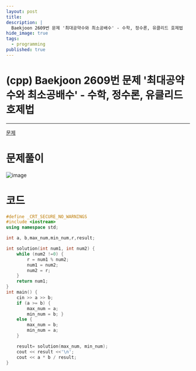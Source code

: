 ```yaml
---
layout: post
title: 
description: |
  Baekjoon 2609번 문제 '최대공약수와 최소공배수' - 수학, 정수론, 유클리드 호제법
hide_image: true
tags:
  - programming
published: true
---
```


# (cpp) Baekjoon 2609번 문제 '최대공약수와 최소공배수' - 수학, 정수론, 유클리드 호제법
* * *
[문제](https://www.acmicpc.net/problem/2609)   
   
# 문제풀이
![image](https://user-images.githubusercontent.com/69246778/229755273-555494a0-02ad-41de-b51d-67f680915ac8.png)

# 코드
```cpp
#define _CRT_SECURE_NO_WARNINGS
#include <iostream>
using namespace std;

int a, b,max_num,min_num,r,result;

int solution(int num1, int num2) {
	while (num2 !=0) {
		r = num1 % num2; 
		num1 = num2; 
		num2 = r; 
	}
	return num1;
}
int main() {
	cin >> a >> b;
	if (a >= b) { 
		max_num = a; 
		min_num = b; }
	else {
		max_num = b;
		min_num = a;
	}

	result= solution(max_num, min_num);
	cout << result <<'\n';
	cout << a * b / result;
}
```


